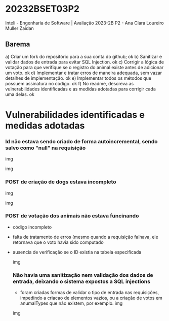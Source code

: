 # 20232BSET03P2
Inteli - Engenharia de Software | Avaliação 2023-2B P2 - Ana Clara Loureiro Muller Zaidan

## Barema

a) Criar um fork do repositório para a sua conta do github; ok
b) Sanitizar e validar dados de entrada para evitar SQL Injection. ok
c) Corrigir a lógica de votação para que verifique se o registro do animal existe antes de adicionar um voto. ok
d) Implementar e tratar erros de maneira adequada, sem vazar detalhes de implementação. ok
e) Implementar todos os métodos que possuem assinatura no código. ok
f) No readme, descreva as vulnerabilidades identificadas e as medidas adotadas para corrigir cada uma delas. ok

# Vulnerabilidades identificadas e medidas adotadas

### Id não estava sendo criado de forma autoincremental, sendo salvo como "null" na requisição

img

img

### POST de criação de dogs estava incompleto

img

img

### POST de votação dos animais não estava funcinando
- código incompleto
- falta de tratamento de erros (mesmo quando a requisição falhava, ele retornava que o voto havia sido computado
- ausencia de verificação se o ID existia na tabela especificada

  img

  ### Não havia uma sanitização nem validação dos dados de entrada, deixando o sistema expostos a SQL injections
  - foram criadas formas de validar o tipo de entrada nas requisições, impedindo a criacao de elementos vazios, ou a criação de votos em anumalTypes que não existem, por exemplo.
  img

  img


